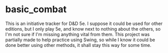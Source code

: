 # basic_combat
This is an initiative tracker for D&amp;D 5e.  I suppose it could be used for other editions, but I only play 5e, and know next to nothing about the others, so I'm not sure if I'm missing anything vital from them.  This project was partially made to help practice using Swing, so while I know it could be done better using other methods, it shall stay this way for some time.
